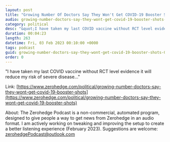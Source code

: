 ```yaml
---
layout: post
title: "Growing Number Of Doctors Say They Won't Get COVID-19 Booster Shots"
audio: growing-number-doctors-say-they-wont-get-covid-19-booster-shots-1
category: political
desc: "&quot;I have taken my last COVID vaccine without RCT level evidence it will reduce my risk of severe disease...&quot;"
duration: 00:04:23
length: 263
datetime: Fri, 03 Feb 2023 00:10:00 +0000
tags: podcast
guid: growing-number-doctors-say-they-wont-get-covid-19-booster-shots-0
order: 0
---
```

&quot;I have taken my last COVID vaccine without RCT level evidence it will reduce my risk of severe disease...&quot;

Link: [https://www.zerohedge.com/political/growing-number-doctors-say-they-wont-get-covid-19-booster-shots](https://www.zerohedge.com/political/growing-number-doctors-say-they-wont-get-covid-19-booster-shots)

About: The Zerohedge Podcast is a non-commercial, automated program, designed to give people a way to get news from Zerohedge in an audio format.  I am actively working on tweaking and improving the setup to create a better listening experience (February 2023).  Suggestions are welcome: [zerohedgePodcast@outlook.com](mailto:zerohedgePodcast@outlook.com)